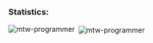 
<h3 align="left">Statistics:</h3>

<p><img align="left" src="https://github-readme-stats.vercel.app/api/top-langs?username=mtw-programmer&show_icons=true&locale=en&layout=compact" alt="mtw-programmer" /></p>
<p>&nbsp;<img align="center" src="https://github-readme-stats.vercel.app/api?username=mtw-programmer&show_icons=true&locale=en" alt="mtw-programmer" /></p>
